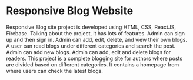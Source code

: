 # Responsive Blog Website

Responsive Blog site project is developed using HTML, CSS, ReactJS, Firebase.
Talking about the project, it has lots of features. Admin can sign up and then sign in. Admin can add, edit, delete, and view their own blogs. A user can read blogs under different categories and search the post. Admin can add new blogs. Admin can add, edit and delete blogs for readers. This project is a complete blogging site for authors where posts are divided based on different categories. It contains a homepage from where users can check the latest blogs.
